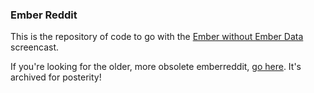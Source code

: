 ### Ember Reddit

This is the repository of code to go with the [Ember without Ember Data](https://www.youtube.com/watch?v=7twifrxOTQY)
screencast.

If you're looking for the older, more obsolete emberreddit, [go here](https://github.com/eviltrout/emberreddit-old).
It's archived for posterity!




